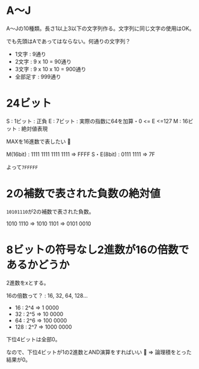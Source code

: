 # A～J

A～Jの10種類。長さ1以上3以下の文字列作る。文字列に同じ文字の使用はOK。

でも先頭はAであってはならない。何通りの文字列？

- 1文字 : 9通り
- 2文字 : 9 x 10 = 90通り
- 3文字 : 9 x 10 x 10 = 900通り
- 全部足す : 999通り

# 24ビット

S : 1ビット : 正負
E : 7ビット : 実際の指数に64を加算・0 <= E <=127
M : 16ビット : 絶対値表現

MAXを16進数で表したい :dog:

M(16bit) : 1111 1111 1111 1111 => FFFF
S・E(8bit) : 0111 1111 => 7F

よって`7FFFFF`

# 2の補数で表された負数の絶対値

`10101110`が2の補数で表された負数。

1010 1110 => 1010 1101 => 0101 0010

# 8ビットの符号なし2進数が16の倍数であるかどうか

2進数をxとする。

16の倍数って？ : 16, 32, 64, 128...

- 16 : 2^4 => 1 0000
- 32 : 2^5 => 10 0000
- 64 : 2^6 => 100 0000
- 128 : 2^7 => 1000 0000

下位4ビットは全部0。

なので、下位4ビットが1の2進数とAND演算をすればいい :dog: => 論理積をとった結果が0。

